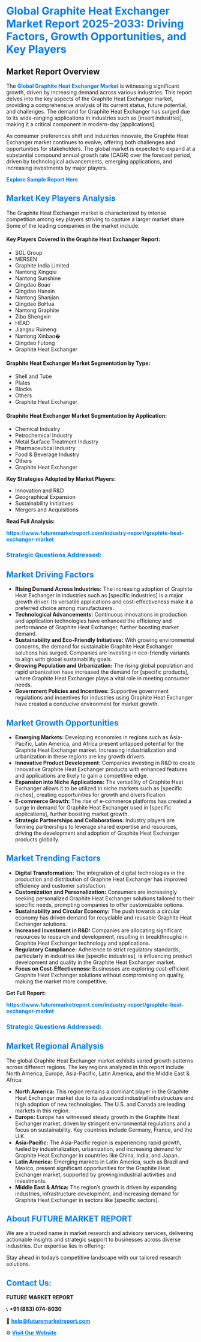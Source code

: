 <h1 style="color: #007BFF;">Global Graphite Heat Exchanger Market Report 2025-2033: Driving Factors, Growth Opportunities, and Key Players</h1>

<section id="overview">
<h2>Market Report Overview</h2>
<p>The <a href="https://www.futuremarketreport.com/industry-report/graphite-heat-exchanger-market" style="color: #007BFF; text-decoration: none;"><strong>Global Graphite Heat Exchanger Market</strong></a> is witnessing significant growth, driven by increasing demand across various industries. This report delves into the key aspects of the Graphite Heat Exchanger market, providing a comprehensive analysis of its current status, future potential, and challenges. The demand for Graphite Heat Exchanger has surged due to its wide-ranging applications in industries such as [insert industries], making it a critical component in modern-day [applications].</p>
<p>As consumer preferences shift and industries innovate, the Graphite Heat Exchanger market continues to evolve, offering both challenges and opportunities for stakeholders. The global market is expected to expand at a substantial compound annual growth rate (CAGR) over the forecast period, driven by technological advancements, emerging applications, and increasing investments by major players.</p>
</section>

<section id="overview">
<p><a href="https://www.futuremarketreport.com/request-sample/reportId=100822" style="color: #007BFF; text-decoration: none;"><strong>Explore Sample Report Here</strong></a></p>
</section>

<section id="key-players">
<h2 style="color: #007BFF;">Market Key Players Analysis</h2>
<p>The Graphite Heat Exchanger market is characterized by intense competition among key players striving to capture a larger market share. Some of the leading companies in the market include:</p>
<h4>Key Players Covered in the Graphite Heat Exchanger Report:</h4>
<ul><li>SGL Group</li><li>MERSEN</li><li>Graphite India Limited</li><li>Nantong Xingqiu</li><li>Nantong Sunshine</li><li>Qingdao Boao</li><li>Qingdao Hanxin</li><li>Nantong Shanjian</li><li>Qingdao BoHua</li><li>Nantong Graphite</li><li>Zibo Shengxin</li><li>HEAD</li><li>Jiangsu Ruineng</li><li>Nantong Xinbao�</li><li>Qingdao Futong</li><li>Graphite Heat Exchanger</li></ul>
<h4>Graphite Heat Exchanger Market Segmentation by Type:</h4>
<ul><li>Shell and Tube</li><li>Plates</li><li>Blocks</li><li>Others</li><li>Graphite Heat Exchanger</li></ul>

<h4>Graphite Heat Exchanger Market Segmentation by Application:</h4>
<ul><li>Chemical Industry</li><li>Petrochemical Industry</li><li>Metal Surface Treatment Industry</li><li>Pharmaceutical Industry</li><li>Food &amp; Beverage Industry</li><li>Others</li><li>Graphite Heat Exchanger</li></ul>
<p><strong>Key Strategies Adopted by Market Players:</strong></p>
<ul>
<li>Innovation and R&D</li>
<li>Geographical Expansion</li>
<li>Sustainability Initiatives</li>
<li>Mergers and Acquisitions</li>
</ul>
</section>

<section>
<p><strong>Read Full Analysis: </strong></p><a href="https://www.futuremarketreport.com/industry-report/graphite-heat-exchanger-market" style="color: #007BFF; text-decoration: none;"><strong>https://www.futuremarketreport.com/industry-report/graphite-heat-exchanger-market</strong></a>
<h3 style="color: #007BFF;">Strategic Questions Addressed:</h3>
</section>

<section id="driving-factors">
<h2 style="color: #007BFF;">Market Driving Factors</h2>
<ul>
<li><strong>Rising Demand Across Industries:</strong> The increasing adoption of Graphite Heat Exchanger in industries such as [specific industries] is a major growth driver. Its versatile applications and cost-effectiveness make it a preferred choice among manufacturers.</li>
<li><strong>Technological Advancements:</strong> Continuous innovations in production and application technologies have enhanced the efficiency and performance of Graphite Heat Exchanger, further boosting market demand.</li>
<li><strong>Sustainability and Eco-Friendly Initiatives:</strong> With growing environmental concerns, the demand for sustainable Graphite Heat Exchanger solutions has surged. Companies are investing in eco-friendly variants to align with global sustainability goals.</li>
<li><strong>Growing Population and Urbanization:</strong> The rising global population and rapid urbanization have increased the demand for [specific products], where Graphite Heat Exchanger plays a vital role in meeting consumer needs.</li>
<li><strong>Government Policies and Incentives:</strong> Supportive government regulations and incentives for industries using Graphite Heat Exchanger have created a conducive environment for market growth.</li>
</ul>
</section>

<section id="growth-opportunities">
<h2 style="color: #007BFF;">Market Growth Opportunities</h2>
<ul>
<li><strong>Emerging Markets:</strong> Developing economies in regions such as Asia-Pacific, Latin America, and Africa present untapped potential for the Graphite Heat Exchanger market. Increasing industrialization and urbanization in these regions are key growth drivers.</li>
<li><strong>Innovative Product Development:</strong> Companies investing in R&D to create innovative Graphite Heat Exchanger products with enhanced features and applications are likely to gain a competitive edge.</li>
<li><strong>Expansion into Niche Applications:</strong> The versatility of Graphite Heat Exchanger allows it to be utilized in niche markets such as [specific niches], creating opportunities for growth and diversification.</li>
<li><strong>E-commerce Growth:</strong> The rise of e-commerce platforms has created a surge in demand for Graphite Heat Exchanger used in [specific applications], further boosting market growth.</li>
<li><strong>Strategic Partnerships and Collaborations:</strong> Industry players are forming partnerships to leverage shared expertise and resources, driving the development and adoption of Graphite Heat Exchanger products globally.</li>
</ul>
</section>

<section id="trending-factors">
<h2 style="color: #007BFF;">Market Trending Factors</h2>
<ul>
<li><strong>Digital Transformation:</strong> The integration of digital technologies in the production and distribution of Graphite Heat Exchanger has improved efficiency and customer satisfaction.</li>
<li><strong>Customization and Personalization:</strong> Consumers are increasingly seeking personalized Graphite Heat Exchanger solutions tailored to their specific needs, prompting companies to offer customizable options.</li>
<li><strong>Sustainability and Circular Economy:</strong> The push towards a circular economy has driven demand for recyclable and reusable Graphite Heat Exchanger solutions.</li>
<li><strong>Increased Investment in R&D:</strong> Companies are allocating significant resources to research and development, resulting in breakthroughs in Graphite Heat Exchanger technology and applications.</li>
<li><strong>Regulatory Compliance:</strong> Adherence to strict regulatory standards, particularly in industries like [specific industries], is influencing product development and quality in the Graphite Heat Exchanger market.</li>
<li><strong>Focus on Cost-Effectiveness:</strong> Businesses are exploring cost-efficient Graphite Heat Exchanger solutions without compromising on quality, making the market more competitive.</li>
</ul>
</section>

<section>
<p><strong>Get Full Report: </strong></p><a href="https://www.futuremarketreport.com/industry-report/graphite-heat-exchanger-market" style="color: #007BFF; text-decoration: none;"><strong>https://www.futuremarketreport.com/industry-report/graphite-heat-exchanger-market</strong></a>
<h3 style="color: #007BFF;">Strategic Questions Addressed:</h3>
</section>


<section id="regional-analysis">
<h2 style="color: #007BFF;">Market Regional Analysis</h2>
<p>The global Graphite Heat Exchanger market exhibits varied growth patterns across different regions. The key regions analyzed in this report include North America, Europe, Asia-Pacific, Latin America, and the Middle East & Africa:</p>
<ul>
<li><strong>North America:</strong> This region remains a dominant player in the Graphite Heat Exchanger market due to its advanced industrial infrastructure and high adoption of new technologies. The U.S. and Canada are leading markets in this region.</li>
<li><strong>Europe:</strong> Europe has witnessed steady growth in the Graphite Heat Exchanger market, driven by stringent environmental regulations and a focus on sustainability. Key countries include Germany, France, and the U.K.</li>
<li><strong>Asia-Pacific:</strong> The Asia-Pacific region is experiencing rapid growth, fueled by industrialization, urbanization, and increasing demand for Graphite Heat Exchanger in countries like China, India, and Japan.</li>
<li><strong>Latin America:</strong> Emerging markets in Latin America, such as Brazil and Mexico, present significant opportunities for the Graphite Heat Exchanger market, supported by growing industrial activities and investments.</li>
<li><strong>Middle East & Africa:</strong> The region’s growth is driven by expanding industries, infrastructure development, and increasing demand for Graphite Heat Exchanger in sectors like [specific sectors].</li>
</ul>
</section>

<footer>
<h2 style="color: #007BFF;">About FUTURE MARKET REPORT</h2>
<p>We are a trusted name in market research and advisory services, delivering actionable insights and strategic support to businesses across diverse industries. Our expertise lies in offering:</p>

<p>Stay ahead in today’s competitive landscape with our tailored research solutions.</p>

<h2 style="color: #007BFF;">Contact Us:</h2>
<p><strong>FUTURE MARKET REPORT</strong></p>
<p>📞 <strong>+91 (883) 074-8030</strong></p>
<p>📧 <strong><a href="mailto:help@futuremarketreport.com" style="color: #007BFF;">help@futuremarketreport.com</a></strong></p>
<p>🌐 <strong><a href="https://www.futuremarketreport.com/" style="color: #007BFF;">Visit Our Website</a></strong></p>
</footer>